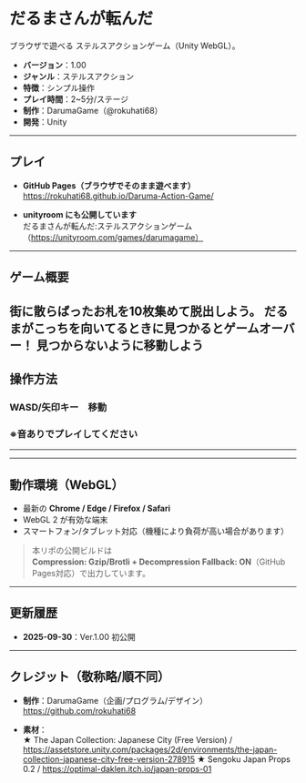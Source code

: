 # だるまさんが転んだ　

ブラウザで遊べる ステルスアクションゲーム（Unity WebGL）。

- **バージョン**：1.00
- **ジャンル**：ステルスアクション
- **特徴**：シンプル操作
- **プレイ時間**：2~5分/ステージ
- **制作**：DarumaGame（@rokuhati68）
- **開発**：Unity

---

## プレイ

- **GitHub Pages（ブラウザでそのまま遊べます）**  
  https://rokuhati68.github.io/Daruma-Action-Game/

- **unityroom にも公開しています**  
  だるまさんが転んだ:ステルスアクションゲーム（https://unityroom.com/games/darumagame）

---

## ゲーム概要

街に散らばったお札を10枚集めて脱出しよう。
だるまがこっちを向いてるときに見つかるとゲームオーバー！
見つからないように移動しよう
---

## 操作方法

### WASD/矢印キー　移動
### ※音ありでプレイしてください

---


---

## 動作環境（WebGL）

- 最新の **Chrome / Edge / Firefox / Safari**
- WebGL 2 が有効な端末  
- スマートフォン/タブレット対応（機種により負荷が高い場合があります）

> 本リポの公開ビルドは  
> **Compression: Gzip/Brotli + Decompression Fallback: ON**（GitHub Pages対応）で出力しています。

---

## 更新履歴

- **2025-09-30**：Ver.1.00 初公開

---

## クレジット（敬称略/順不同）

- **制作**：DarumaGame（企画/プログラム/デザイン）  
  https://github.com/rokuhati68

- **素材**：  
  ★ The Japan Collection: Japanese City (Free Version) / https://assetstore.unity.com/packages/2d/environments/the-japan-collection-japanese-city-free-version-278915
  ★ Sengoku Japan Props 0.2 / https://optimal-daklen.itch.io/japan-props-01
